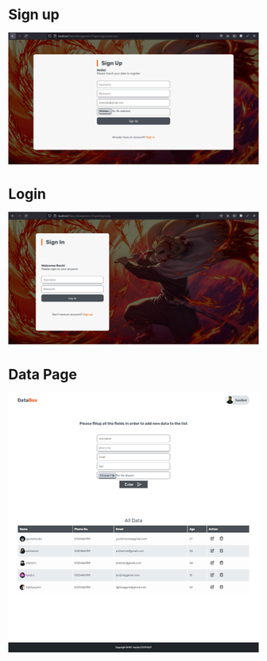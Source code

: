 <h1>Sign up</h1>
<img src="./screenshots/register.PNG"/>
<h1>Login</h1>
<img src="./screenshots/login.png"/>
<h1>Data Page</h1>
<img src="./screenshots/screencapture-localhost-Data-Management-Project-data-page-php-2022-08-31-08_17_45.png"/>

